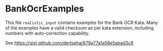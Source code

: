 # BankOcrExamples #

This file `realistic_input` contains examples for the Bank OCR Kata. Many of the examples have a valid checksum as per kata extension,
including numbers with auto-correction capability.

See https://gist.github.com/dertseha/679a77a1a58e5abad3c8
